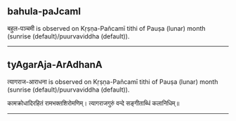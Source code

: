 ## bahula-paJcamI
बहुल-पञ्चमी is observed on Kṛṣṇa-Pañcamī tithi of Pauṣa (lunar) month (sunrise (default)/puurvaviddha (default)).



---
## tyAgarAja-ArAdhanA
त्यागराज-आराधना is observed on Kṛṣṇa-Pañcamī tithi of Pauṣa (lunar) month (sunrise (default)/puurvaviddha (default)).



कामक्रोधादिरहितं रामभक्तशिरोमणिम्।
त्यागराजगुरुं वन्दे सङ्गीताब्धिं कलानिधिम्॥

---
